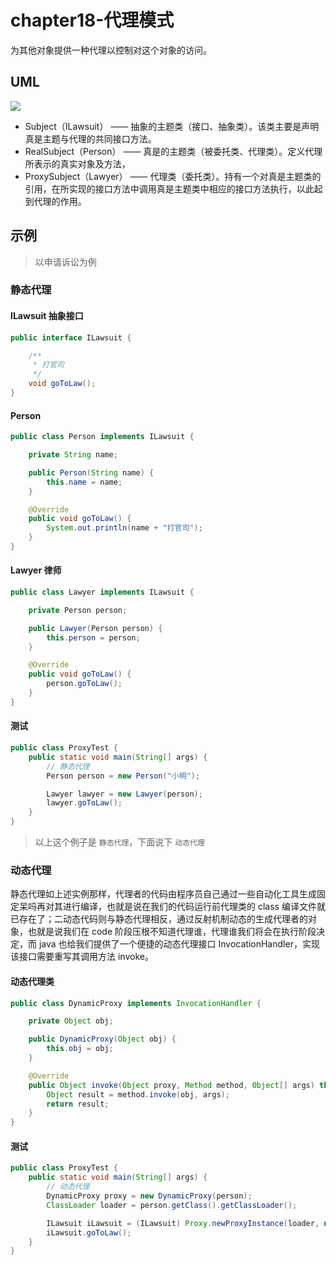 # chapter18-代理模式

为其他对象提供一种代理以控制对这个对象的访问。

## UML

![](https://raw.githubusercontent.com/onlylemi/res/master/dp_proxy_uml.png)

* Subject（ILawsuit） —— 抽象的主题类（接口、抽象类）。该类主要是声明真是主题与代理的共同接口方法。
* RealSubject（Person） —— 真是的主题类（被委托类、代理类）。定义代理所表示的真实对象及方法，
* ProxySubject（Lawyer） —— 代理类（委托类）。持有一个对真是主题类的引用，在所实现的接口方法中调用真是主题类中相应的接口方法执行，以此起到代理的作用。

## 示例

> 以申请诉讼为例

### 静态代理

#### ILawsuit 抽象接口

```java
public interface ILawsuit {

    /**
     * 打官司
     */
    void goToLaw();
}
```

#### Person

```java
public class Person implements ILawsuit {

    private String name;

    public Person(String name) {
        this.name = name;
    }

    @Override
    public void goToLaw() {
        System.out.println(name + "打官司");
    }
}
```

#### Lawyer 律师

```java
public class Lawyer implements ILawsuit {

    private Person person;

    public Lawyer(Person person) {
        this.person = person;
    }

    @Override
    public void goToLaw() {
        person.goToLaw();
    }
}
```

#### 测试

```java
public class ProxyTest {
    public static void main(String[] args) {
        // 静态代理
        Person person = new Person("小明");

        Lawyer lawyer = new Lawyer(person);
        lawyer.goToLaw();
    }
}
```

> 以上这个例子是 `静态代理`，下面说下 `动态代理`

### 动态代理

静态代理如上述实例那样，代理者的代码由程序员自己通过一些自动化工具生成固定呆吗再对其进行编译，也就是说在我们的代码运行前代理类的 class 编译文件就已存在了；二动态代码则与静态代理相反，通过反射机制动态的生成代理者的对象，也就是说我们在 code 阶段压根不知道代理谁，代理谁我们将会在执行阶段决定，而 java 也给我们提供了一个便捷的动态代理接口 InvocationHandler，实现该接口需要重写其调用方法 invoke。

#### 动态代理类

```java
public class DynamicProxy implements InvocationHandler {

    private Object obj;

    public DynamicProxy(Object obj) {
        this.obj = obj;
    }

    @Override
    public Object invoke(Object proxy, Method method, Object[] args) throws Throwable {
        Object result = method.invoke(obj, args);
        return result;
    }
}
```

#### 测试

```java
public class ProxyTest {
    public static void main(String[] args) {
        // 动态代理
        DynamicProxy proxy = new DynamicProxy(person);
        ClassLoader loader = person.getClass().getClassLoader();

        ILawsuit iLawsuit = (ILawsuit) Proxy.newProxyInstance(loader, new Class[]{ILawsuit.class}, proxy);
        iLawsuit.goToLaw();
    }
}
```